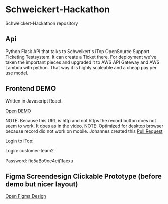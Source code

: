 # Schweickert-Hackathon

Schweickert-Hackathon repository

## Api

Python Flask API that talks to Schweikert's iTop OpenSource Support Ticketing Testsystem. It can create a Ticket there.
For deployment we've taken the important pieces and upgraded it to AWS API Gateway and AWS Lambda with python. That way it is highly scaleable and a cheap pay per use model.

## Frontend DEMO

Written in Javascript React.

[Open DEMO](http://codingyourlife-schweickert-eva-frontend.s3-website.eu-central-1.amazonaws.com)

NOTE: Because this URL is http and not https the record button does not seem to work. It does as in the video.
NOTE: Optimized for desktop browser because record did not work on mobile. Johannes created this [Pull Request](https://github.com/transitive-bullshit/react-mp3-recorder/pull/17)

Login to iTop:

Login: customer-team2

Password: fie5aBo9oe4eij1faexu

## Figma Screendesign Clickable Prototype (before demo but nicer layout)

[Open Figma Design](https://www.figma.com/proto/bDaO1juZBWSR9tYxi01DR4/EVA?node-id=2%3A2&scaling=min-zoom)
